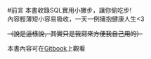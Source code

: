 #前言
本書收錄SQL實用小撇步，讓你偷吃步!  
內容輕薄短小容易吸收，一天一例擁抱健康人生<3

~~（說是這樣說，其實只是我寫來方便我自己用的）~~



本書內容可在[Gitbook](https://kazafchen.gitbooks.io/gitbooksql/content/)上觀看
